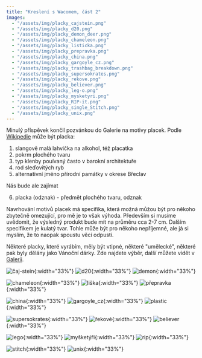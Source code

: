 ```yaml
---
title: "Kreslení s Wacomem, část 2"
images:
  - "/assets/img/placky_cajstein.png"
  - "/assets/img/placky_d20.png"
  - "/assets/img/placky_demon_deer.png"
  - "/assets/img/placky_chameleon.png"
  - "/assets/img/placky_listicka.png"
  - "/assets/img/placky_prepravka.png"
  - "/assets/img/placky_china.png"
  - "/assets/img/placky_gargoyle_cz.png"
  - "/assets/img/placky_trashbag_breakdown.png"
  - "/assets/img/placky_supersokrates.png"
  - "/assets/img/placky_rekove.png"
  - "/assets/img/placky_believer.png"
  - "/assets/img/placky_leg-o.png"
  - "/assets/img/placky_mysketyri.png"
  - "/assets/img/placky_RIP-it.png"
  - "/assets/img/placky_single_Stitch.png"
  - "/assets/img/placky_unix.png"
---
```

Minulý příspěvek končil pozvánkou do Galerie na motivy placek. 
Podle [Wikipedie](https://cs.wikipedia.org/wiki/Placka) může být placka:

1. slangově malá lahvička na alkohol, též placatka
2. pokrm plochého tvaru
3. typ klenby pouívaný často v barokní architektuře
4. rod sleďovitých ryb
5. alternativní jméno přírodní památky v okrese Břeclav

 Nás bude ale zajímat 
 
6. placka (odznak) - předmět plochého tvaru, odznak

Navrhování motivů placek má specifika, která možná můžou být pro někoho zbytečně omezující, pro mě je to však výhoda. Především si musíme uvědomit, že výsledný produkt bude mít na průměru cca 2-7 cm. Dalším specifikem je kulatý tvar. Tohle může být pro někoho nepříjemné, ale já si myslím, že to naopak spoustu věcí odpustí. 

Některé placky, které vyrábím, měly být vtipné, některé "umělecké", některé pak byly dělány jako Vánoční dárky.
Zde najdete výběr, další můžete vidět v [Galerii](/galerie/).


![čaj-stein](/assets/img/placky_cajstein.png){:width="33%"}
![d20](/assets/img/placky_d20.png){:width="33%"}
![demon](/assets/img/placky_demon_deer.png){:width="33%"}


![chameleon](/assets/img/placky_chameleon.png){:width="33%"}
![liška](/assets/img/placky_listicka.png){:width="33%"}
![přepravka](/assets/img/placky_prepravka.png){:width="33%"}


![china](/assets/img/placky_china.png){:width="33%"}
![gargoyle_cz](/assets/img/placky_gargoyle_cz.png){:width="33%"}
![plastic](/assets/img/placky_trashbag_breakdown.png){:width="33%"}

![supersokrates](/assets/img/placky_supersokrates.png){:width="33%"}
![řekové](/assets/img/placky_rekove.png){:width="33%"}
![believer](/assets/img/placky_believer.png){:width="33%"}

![lego](/assets/img/placky_leg-o.png){:width="33%"}
![myšketýři](/assets/img/placky_mysketyri.png){:width="33%"}
![rip](/assets/img/placky_RIP-it.png){:width="33%"}

![stitch](/assets/img/placky_single_Stitch.png){:width="33%"}
![unix](/assets/img/placky_unix.png){:width="33%"}


